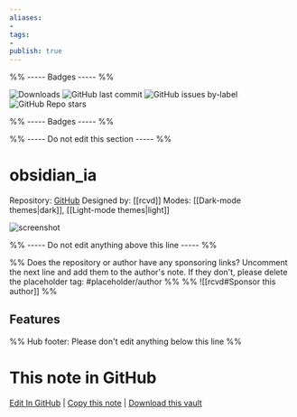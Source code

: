 ```yaml
---
aliases:
- 
tags: 
- 
publish: true
---
```


%% ----- Badges ----- %%

![Downloads](https://img.shields.io/badge/downloads-4825-573E7A?style=for-the-badge&logo=)
![GitHub last commit](https://img.shields.io/github/last-commit/rcvd/obsidian_ia?color=573E7A&label=last%20update&logo=github&style=for-the-badge)
![GitHub issues by-label](https://img.shields.io/github/issues/rcvd/obsidian_ia/help%20wanted?color=573E7A&logo=github&style=for-the-badge) 
![GitHub Repo stars](https://img.shields.io/github/stars/rcvd/obsidian_ia?color=573E7A&logo=github&style=for-the-badge)

%% ----- Badges ----- %%

%% ----- Do not edit this section ----- %%

# obsidian_ia

Repository: [GitHub](https://github.com/rcvd/obsidian_ia)
Designed by: [[rcvd]]
Modes: [[Dark-mode themes|dark]], [[Light-mode themes|light]]



![screenshot](https://github.com/rcvd/obsidian_ia/raw/master/light.png)

%% ----- Do not edit anything above this line ----- %% 

%% Does the repository or author have any sponsoring links? Uncomment the next line and add them to the author's note. If they don't, please delete the placeholder tag: #placeholder/author %%
%% ![[rcvd#Sponsor this author]] %%


## Features



%% Hub footer: Please don't edit anything below this line %%

# This note in GitHub

<span class="git-footer">[Edit In GitHub](https://github.dev/obsidian-community/obsidian-hub/blob/main/02%20-%20Community%20Expansions/02.05%20All%20Community%20Expansions/Themes/obsidian_ia.md "git-hub-edit-note") | [Copy this note](https://raw.githubusercontent.com/obsidian-community/obsidian-hub/main/02%20-%20Community%20Expansions/02.05%20All%20Community%20Expansions/Themes/obsidian_ia.md "git-hub-copy-note") | [Download this vault](https://github.com/obsidian-community/obsidian-hub/archive/refs/heads/main.zip "git-hub-download-vault") </span>
